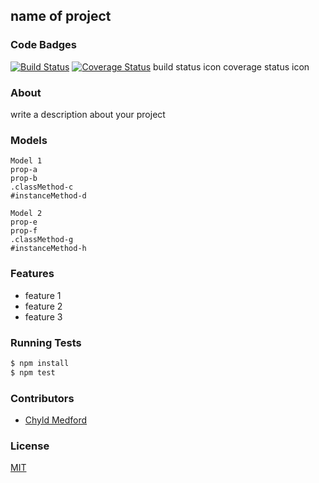 ## name of project
### Code Badges
[![Build Status](https://travis-ci.org/mkeef1/iron-chef.svg)](https://travis-ci.org/mkeef1/iron-chef)
[![Coverage Status](https://coveralls.io/repos/mkeef1/iron-chef/badge.png)](https://coveralls.io/r/mkeef1/iron-chef)
build status icon
coverage status icon

### About
write a description about your project

### Models
```
Model 1
prop-a
prop-b
.classMethod-c
#instanceMethod-d
```

```
Model 2
prop-e
prop-f
.classMethod-g
#instanceMethod-h
```

### Features
- feature 1
- feature 2
- feature 3

### Running Tests
```bash
$ npm install
$ npm test
```

### Contributors
- [Chyld Medford](https://github.com/chyld)

### License
[MIT](LICENSE)

